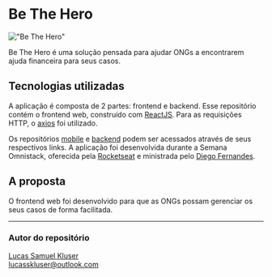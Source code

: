 # Be The Hero
!["Be The Hero"](https://raw.githubusercontent.com/lukesamk/be-the-hero-web/master/public/browser.png)

Be The Hero é uma solução pensada para ajudar ONGs a encontrarem ajuda financeira para seus casos.

## Tecnologias utilizadas
A aplicação é composta de 2 partes: frontend e backend. Esse repositório contém o frontend web, construído com [ReactJS](https://pt-br.reactjs.org/). Para as requisições HTTP, o [axios](https://github.com/axios/axios) foi utilizado.

Os repositórios [mobile](https://github.com/lukesamk/be-the-hero-mobile) e [backend](https://github.com/lukesamk/be-the-hero-server) podem ser acessados através de seus respectivos links. A aplicação foi desenvolvida durante a Semana Omnistack, oferecida pela [Rocketseat](https://rocketseat.com.br/) e ministrada pelo [Diego Fernandes](https://github.com/diego3g).

## A proposta

O frontend web foi desenvolvido para que as ONGs possam gerenciar os seus casos de forma facilitada.

---

### Autor do repositório
[Lucas Samuel Kluser](https://github.com/lukesamk)\
lucasskluser@outlook.com
